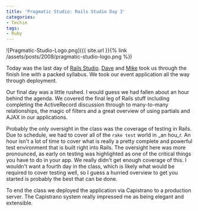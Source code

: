 ```yaml
---
title: 'Pragmatic Studio: Rails Studio Day 3'
categories:
- Techie
tags:
- Ruby
---
```


![Pragmatic-Studio-Logo.png]({{ site.url }}{% link /assets/posts/2008/pragmatic-studio-logo.png %})

Today was the last day of [Rails Studio](http://pragmaticstudio.com/rails/). [Dave](http://pragdave.pragprog.com/) and [Mike](http://www.clarkware.com/) took us through the finish line with a packed syllabus. We took our event application all the way through deployment.

Our final day was a little rushed. I would guess we had fallen about an hour behind the agenda. We covered the final leg of Rails stuff including completing the ActiveRecord discussion through to many-to-many relationships, the magic of filters and a great overview of using partials and AJAX in our applications.

Probably the only oversight in the class was the coverage of testing in Rails. Due to schedule, we had to cover all of the `rake test` world in _an hou_r. An hour isn't a lot of time to cover what is really a pretty complete and powerful test environment that is built right into Rails. The oversight here was more pronounced, as early on testing was highlighted as one of the critical things you have to do in your app. We really didn't get enough coverage of this. I wouldn't want a fourth day in the class, which is likely what would be required to cover testing well, so I guess a hurried overview to get you started is probably the best that can be done.

To end the class we deployed the application via Capistrano to a production server. The Capistrano system really impressed me as being elegant and extensible.
